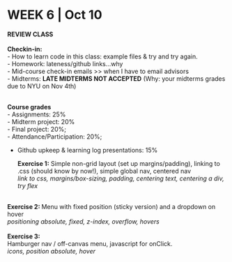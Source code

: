<h1>WEEK 6 | Oct 10 </h1>
<p><strong>REVIEW CLASS</strong> <br><br>
<b>Checkin-in:</b><br>
- How to learn code in this class: example files & try and try again.<br>
- Homework: lateness/github links...why<br>
- Mid-course check-in emails >> when I have to email advisors<br>
- Midterms: <b>LATE MIDTERMS NOT ACCEPTED</b> (Why: your midterms grades due to NYU on Nov 4th)
<br><br>
<p><b>Course grades</b><br>
- Assignments: 25% <br>
- Midterm project: 20% <br>
- Final project: 20%;<br>
- Attendance/Participation: 20%;<br>

- Github upkeep & learning log presentations: 15%</p>
<b>Exercise 1:</b> Simple non-grid layout (set up margins/padding), linking to .css (should know by now!), simple global nav, centered nav <br>
<em>link to css, margins/box-sizing, padding, centering text, centering a div, try flex</em><br><br>

<b>Exercise 2: </b> Menu with fixed position (sticky version) and a dropdown on hover<br>
<em>positioning absolute, fixed, z-index, overflow, hovers </em><br><br>
<b>Exercise 3: </b><br>
Hamburger nav / off-canvas menu, javascript for onClick.<br>
<em>icons, position absolute, hover</em><br><br>
<em> </em></p>
